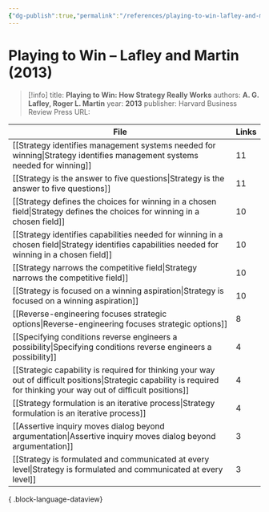 ```yaml
---
{"dg-publish":true,"permalink":"/references/playing-to-win-lafley-and-martin-2013/"}
---
```



# Playing to Win – Lafley and Martin (2013)

> [!info]
> title: **Playing to Win: How Strategy Really Works**
> authors: **A. G. Lafley, Roger L. Martin**
> year: **2013**
> publisher: Harvard Business Review Press
> URL: 



| File                                                                                                                                                                        | Links |
| --------------------------------------------------------------------------------------------------------------------------------------------------------------------------- | ----- |
| [[Strategy identifies management systems needed for winning\|Strategy identifies management systems needed for winning]]                                                 | 11    |
| [[Strategy is the answer to five questions\|Strategy is the answer to five questions]]                                                                                   | 11    |
| [[Strategy defines the choices for winning in a chosen field\|Strategy defines the choices for winning in a chosen field]]                                               | 10    |
| [[Strategy identifies capabilities needed for winning in a chosen field\|Strategy identifies capabilities needed for winning in a chosen field]]                         | 10    |
| [[Strategy narrows the competitive field\|Strategy narrows the competitive field]]                                                                                       | 10    |
| [[Strategy is focused on a winning aspiration\|Strategy is focused on a winning aspiration]]                                                                             | 10    |
| [[Reverse-engineering focuses strategic options\|Reverse-engineering focuses strategic options]]                                                                         | 8     |
| [[Specifying conditions reverse engineers a possibility\|Specifying conditions reverse engineers a possibility]]                                                         | 4     |
| [[Strategic capability is required for thinking your way out of difficult positions\|Strategic capability is required for thinking your way out of difficult positions]] | 4     |
| [[Strategy formulation is an iterative process\|Strategy formulation is an iterative process]]                                                                           | 4     |
| [[Assertive inquiry moves dialog beyond argumentation\|Assertive inquiry moves dialog beyond argumentation]]                                                             | 3     |
| [[Strategy is formulated and communicated at every level\|Strategy is formulated and communicated at every level]]                                                       | 3     |

{ .block-language-dataview}
